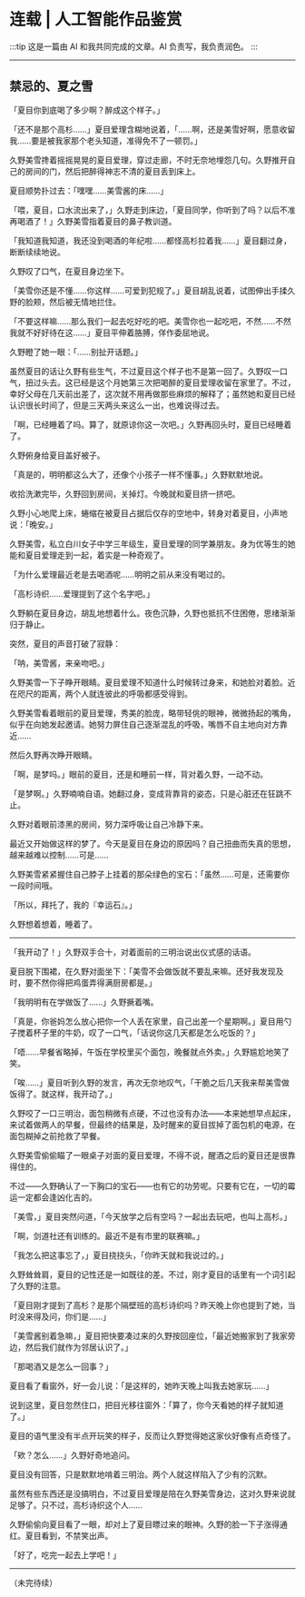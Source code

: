 # 连载 | 人工智能作品鉴赏

:::tip
这是一篇由 AI 和我共同完成的文章。AI 负责写，我负责润色。
:::

---

## 禁忌的、夏之雪

「夏目你到底喝了多少啊？醉成这个样子。」

「还不是那个高杉……」夏目爱理含糊地说着，「……啊，还是美雪好啊，愿意收留我……要是被我家那个老头知道，准得免不了一顿罚。」

久野美雪搀着摇摇晃晃的夏目爱理，穿过走廊，不时无奈地埋怨几句。久野推开自己的房间的门，然后把醉得神志不清的夏目丢到床上。

夏目顺势扑过去：「嘿嘿……美雪酱的床……」

「喂，夏目，口水流出来了，」久野走到床边，「夏目同学，你听到了吗？以后不准再喝酒了！」久野美雪指着夏目的鼻子教训道。

「我知道我知道，我还没到喝酒的年纪啦……都怪高杉拉着我……」夏目翻过身，断断续续地说。

久野叹了口气，在夏目身边坐下。

「美雪你还是不懂……你这样……可爱到犯规了。」夏目胡乱说着，试图伸出手揉久野的脸颊，然后被无情地拦住。

「不要这样嘛……那么我们一起去吃好吃的吧。美雪你也一起吃吧，不然……不然我就不好好待在这……」夏目平伸着胳膊，佯作委屈地说。

久野瞪了她一眼：「……别扯开话题。」

虽然夏目的话让久野有些生气，不过夏目这个样子也不是第一回了。久野叹一口气，扭过头去。这已经是这个月她第三次把喝醉的夏目爱理收留在家里了。不过，幸好父母在几天前出差了，这次就不用再做那些麻烦的解释了；虽然她和夏目已经认识很长时间了，但是三天两头来这么一出，也难说得过去。

「啊，已经睡着了吗。算了，就原谅你这一次吧。」久野再回头时，夏目已经睡着了。

久野俯身给夏目盖好被子。

「真是的，明明都这么大了，还像个小孩子一样不懂事。」久野默默地说。

收拾洗漱完毕，久野回到房间，关掉灯。今晚就和夏目挤一挤吧。

久野小心地爬上床，蜷缩在被夏目占据后仅存的空地中，转身对着夏目，小声地说：「晚安。」

久野美雪，私立白川女子中学三年级生，夏目爱理的同学兼朋友。身为优等生的她能和夏目爱理走到一起，着实是一种奇观了。

「为什么爱理最近老是去喝酒呢……明明之前从来没有喝过的。

「高杉诗织……爱理提到了这个名字吧。」

久野躺在夏目身边，胡乱地想着什么。夜色沉静，久野也抵抗不住困倦，思绪渐渐归于静止。

突然，夏目的声音打破了寂静：

「呐，美雪酱，来亲吻吧。」

久野美雪一下子睁开眼睛。夏目爱理不知道什么时候转过身来，和她脸对着脸。近在咫尺的距离，两个人就连彼此的呼吸都感受得到。

久野美雪看着眼前的夏目爱理，秀美的脸庞，略带轻佻的眼神，微微扬起的嘴角，似乎在向她发起邀请。她努力屏住自己逐渐混乱的呼吸，嘴唇不自主地向对方靠近……

然后久野再次睁开眼睛。

「啊，是梦吗。」眼前的夏目，还是和睡前一样，背对着久野，一动不动。

「是梦啊。」久野喃喃自语。她翻过身，变成背靠背的姿态，只是心脏还在狂跳不止。

久野对着眼前漆黑的房间，努力深呼吸让自己冷静下来。

最近又开始做这样的梦了。今天是夏目在身边的原因吗？自己扭曲而失真的思想，越来越难以控制……可是……

久野美雪紧紧握住自己脖子上挂着的那朵绿色的宝石：「虽然……可是，还需要你一段时间哦。

「所以，拜托了，我的『幸运石』。」

久野想着想着，睡着了。

---

「我开动了！」久野双手合十，对着面前的三明治说出仪式感的话语。

夏目脱下围裙，在久野对面坐下：「美雪不会做饭就不要乱来嘛。还好我发现及时，要不然你得把鸡蛋弄得满厨房都是。」

「我明明有在学做饭了……」久野撅着嘴。

「真是，你爸妈怎么放心把你一个人丢在家里，自己出差一个星期啊。」夏目用勺子搅着杯子里的牛奶，叹了一口气，「话说你这几天都是怎么吃饭的？」

「唔……早餐省略掉，午饭在学校里买个面包，晚餐就点外卖。」久野尴尬地笑了笑。

「唉……」夏目听到久野的发言，再次无奈地叹气，「干脆之后几天我来帮美雪做饭得了。就这样，我开动了。」

久野咬了一口三明治，面包稍微有点硬，不过也没有办法——本来她想早点起床，来试着做两人的早餐，但最终的结果是，及时醒来的夏目拔掉了面包机的电源，在面包糊掉之前抢救了早餐。

久野美雪偷偷瞄了一眼桌子对面的夏目爱理，不得不说，醒酒之后的夏目还是很靠得住的。

不过——久野确认了一下胸口的宝石——也有它的功劳呢。只要有它在，一切的霉运一定都会逢凶化吉的。

「美雪，」夏目突然问道，「今天放学之后有空吗？一起出去玩吧，也叫上高杉。」

「啊，剑道社还有训练的。最近不是有市里的联赛嘛。」

「我怎么把这事忘了，」夏目挠挠头，「你昨天就和我说过的。」

久野耸耸肩，夏目的记性还是一如既往的差。不过，刚才夏目的话里有一个词引起了久野的注意。

「夏目刚才提到了高杉？是那个隔壁班的高杉诗织吗？昨天晚上你也提到了她，当时没来得及问，你们是……」

「美雪酱别着急嘛，」夏目把快要凑过来的久野按回座位，「最近她搬家到了我家旁边，然后我们就作为邻居认识了。」

「那喝酒又是怎么一回事？」

夏目看了看窗外，好一会儿说：「是这样的，她昨天晚上叫我去她家玩……」

说到这里，夏目忽然住口，把目光移往窗外：「算了，你今天看她的样子就知道了。」

夏目的语气里没有半点开玩笑的样子，反而让久野觉得她这家伙好像有点奇怪了。

「欸？怎么……」久野好奇地追问。

夏目没有回答，只是默默地啃着三明治。两个人就这样陷入了少有的沉默。

虽然有些东西还是没搞明白，不过夏目爱理是陪在久野美雪身边，这对久野来说就足够了。只不过，高杉诗织这个人……

久野偷偷向夏目看了一眼，却对上了夏目瞟过来的眼神。久野的脸一下子涨得通红。夏目看到，不禁笑出声。

「好了，吃完一起去上学吧！」

---

（未完待续）
